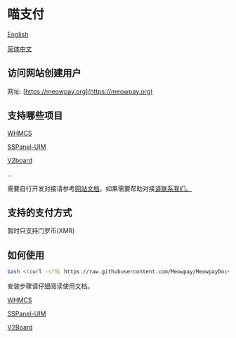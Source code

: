 # 喵支付
[English](https://github.com/Meowpay/MeowpayDocs/blob/main/README.md)

[简体中文](https://github.com/Meowpay/MeowpayDocs/blob/main/README_ZH.md)

## 访问网站创建用户
网址: [https://meowpay.org](https://meowpay.org)

## 支持哪些项目
[WHMCS](https://www.whmcs.com/)

[SSPanel-UIM](https://github.com/Anankke/SSPanel-Uim)

[V2board](https://github.com/v2board/v2board)

...

需要自行开发对接请参考[网站文档](https://meowpay.org/docs)，如果需要帮助对接[请联系我们。](https://t.me/MeowPayChannel)

## 支持的支付方式
暂时只支持门罗币(XMR)

## 如何使用
``` bash
bash <(curl -sfSL https://raw.githubusercontent.com/Meowpay/MeowpayDocs/main/install.sh)
```

安装步骤请仔细阅读使用文档。

[WHMCS](https://github.com/XTLS/Xray-core/blob/main/docs/WHMCS_CN.md)

[SSPanel-UIM](https://github.com/XTLS/Xray-core/blob/main/docs/SSPanel-UIM.md)

[V2Board](https://github.com/XTLS/Xray-core/blob/main/docs/V2board.md)